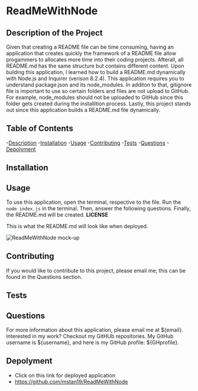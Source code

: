 # ReadMeWithNode

## Description of the Project

Given that creating a README file can be time consuming, having an application that creates quickly the framework of a README file allow progammers to allocates more time into their coding projects. Afterall, all README.md has the same structure but contains different content. Upon bulding this application, I learned how to build a README.md dynamically with Node.js and Inquirer (verison 8.2.4). This application requires you to understand package.json and its node_modules. In additon to that, gitignore file is important to use so certain folders and files are not upload to GitHub. For example, node_modules should not be uploaded to GitHub since this folder gets created during the installition process. Lastly, this project stands out since this application builds a README.md file dynamically.

## Table of Contents
-[Description](#description) 
-[Installation](#installation) 
-[Usage](#usage)
-[Contributing](#contributing) 
-[Tests](#tests) 
-[Questions](#questions) 
-[Depolyment](#depolyment)

## Installation



## Usage

To use this application, open the terminal, respective to the file. Run the ```node index.js``` in the terminal. Then, answer the following questions. Finally, the README.md will be created. **LICENSE**

This is what the README.md will look like when deployed.

![ReadMeWithNode mock-up](./dev/assets/images/realreadmemockup.png)

## Contributing
If you would like to contribute to this project, please email me; this can be found in the Questions section.

## Tests



## Questions

For more information about this application, please email me at ${email}. Interested in my work? Checkout my GitHUb repositories. My GitHub username is ${username}, and here is my GitHub profile: ${GHprofile}.

## Depolyment

- Click on this link for deployed application
- https://github.com/mstan19/ReadMeWithNode
